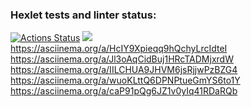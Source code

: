 ### Hexlet tests and linter status:
[![Actions Status](https://github.com/aussiehorse/java-project-lvl1/workflows/hexlet-check/badge.svg)](https://github.com/aussiehorse/java-project-lvl1/actions)
<a href="https://codeclimate.com/github/aussiehorse/java-project-lvl1/maintainability"><img src="https://api.codeclimate.com/v1/badges/243df113b7dcff7c9b46/maintainability" /></a><br>
https://asciinema.org/a/HcIY9Xpieqq9hQchyLrcIdteI<br>
https://asciinema.org/a/Jl3oAqCidBuj1HRcTADMjxrdW<br>
https://asciinema.org/a/IILCHUA9JHVM6jsRjjwPzBZG4<br>
https://asciinema.org/a/wuoKLttQ6DPNPtueGmYS6to1Y<br>
https://asciinema.org/a/caP91pQg6JZ1v0yIq41RDaRQb<br>



